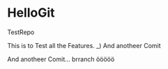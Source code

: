 # HelloGit
TestRepo

This is to Test all the Features.
_)
And anotheer Comit

And anotheer Comit... brranch ööööö
